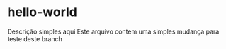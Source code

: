 # hello-world
Descrição simples aqui
Este arquivo contem uma simples mudança para teste deste branch
